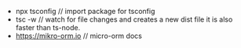 - npx tsconfig // import package for tsconfig
- tsc -w // watch for file changes and creates a new dist file it is also faster than ts-node.
- https://mikro-orm.io // micro-orm docs
